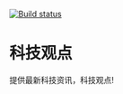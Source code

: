 [![Build status](https://dev.azure.com/msdev-zpty/guandian.tech/_apis/build/status/guandian.tech-CI)](https://dev.azure.com/msdev-zpty/guandian.tech/_build/latest?definitionId=2)

# 科技观点
提供最新科技资讯，科技观点!